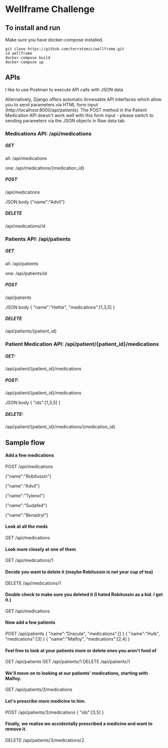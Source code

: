 # Wellframe Challenge

## To install and run
Make sure you have docker-compose installed.
```
git clone https://github.com/terratomic/wellframe.git
cd wellframe
docker-compose build
docker-compose up
```

## APIs
I like to use Postman to execute API calls with JSON data

Alternatively, Django offers automatic browsable API interfaces which allow you to send parameters via HTML form input (http://localhost:8000/api/patients). The POST method in the Patient Medication API doesn't work well with this form input - please switch to sending parameters via the JSON objects in Raw data tab.

### Medications API: /api/medications
##### GET
all: /api/medications

one: /api/medications/{medication_id}
##### POST
/api/medications

JSON body
{"name":"Advil"}
##### DELETE
/api/medications/id

### Patients API: /api/patients
##### GET
all: /api/patients

one: /api/patients/id
##### POST
/api/patients

JSON body
{
	"name":"Hettie",
	"medications":[1,3,5]
}
##### DELETE
/api/patients/{patient_id}

### Patient Medication API: /api/patient/{patient_id}/medications
##### GET:
/api/patient/{patient_id}/medications
##### POST:
/api/patient/{patient_id}/medications

JSON body
{
	"ids":[1,3,5]
}
##### DELETE:
/api/patient/{patient_id}/medications/{medication_id}

## Sample flow

#### Add a few medications

POST /api/medications

{"name":"Robitussin"}

{"name":"Advil"}

{"name":"Tylenol"}

{"name":"Sudafed"}

{"name":"Benadryl"}

#### Look at all the meds

GET /api/medications

#### Look more closely at one of them

GET /api/medications/1

#### Decide you want to delete it (maybe Robitussin is not your cup of tea)
DELETE /api/medications/1

#### Double check to make sure you deleted it (I hated Robitussin as a kid. I get it.)
GET /api/medications

#### Now add a few patients
POST /api/patients
{
	"name":"Dracula",
	"medications":[]
}
{
	"name":"Hulk",
	"medications":[3]
}
{
	"name":"Malfoy",
	"medications":[2,4]
}

#### Feel free to look at your patients more or delete ones you aren't fond of
GET /api/patients
GET /api/patients/1
DELETE /api/patients/1

#### We'll move on to looking at our patients' medications, starting with Malfoy.
GET /api/patients/3/medications

#### Let's prescribe more medicine to him.
POST /api/patients/3/medications
{
	"ids":[3,5]
}

#### Finally, we realize we accidentally prescribed a medicine and want to remove it.
DELETE /api/patients/3/medications/2

